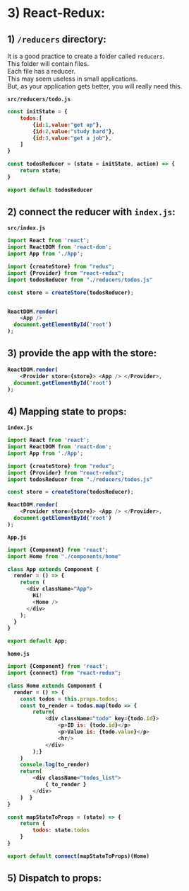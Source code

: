 # 3) React-Redux:


## 1) `/reducers` directory:

It is a good practice to create a folder called `reducers`.  
This folder will contain files.  
Each file has a reducer.  
This may seem useless in small applications.  
But, as your application gets better, you will really need this.


<b>

`src/reducers/todo.js`

```JavaScript
const initState = {
	todos:[
		{id:1,value:"get up"},
		{id:2,value:"study hard"},
		{id:3,value:"get a job"},
	]
}

const todosReducer = (state = initState, action) => {
	return state;
}

export default todosReducer
```

</b>




## 2) connect the reducer with `index.js`:




<b>

`src/index.js`

```JavaScript
import React from 'react';
import ReactDOM from 'react-dom';
import App from './App';

import {createStore} from "redux";
import {Provider} from "react-redux";
import todosReducer from "./reducers/todos.js"

const store = createStore(todosReducer);


ReactDOM.render(
    <App />
  document.getElementById('root')
);
```

</b>






## 3) provide the app with the store:


<b>

```JavaScript
ReactDOM.render(
    <Provider store={store}> <App /> </Provider>,
  document.getElementById('root')
);
```

</b>





## 4) Mapping state to props:

<b>

`index.js`
```JavaScript
import React from 'react';
import ReactDOM from 'react-dom';
import App from './App';

import {createStore} from "redux";
import {Provider} from "react-redux";
import todosReducer from "./reducers/todos.js"

const store = createStore(todosReducer);

ReactDOM.render(
    <Provider store={store}> <App /> </Provider>,
  document.getElementById('root')
);
```



`App.js`
```JavaScript
import {Component} from 'react';
import Home from "./components/home"

class App extends Component {
  render = () => {
    return (
      <div className="App">
        Hi!
        <Home />
      </div>
    );
  }
}

export default App;
```


`home.js`
```JavaScript
import {Component} from 'react';
import {connect} from "react-redux";

class Home extends Component {
  render = () => {
  	const todos = this.props.todos;
    const to_render = todos.map(todo => {
        return(
            <div className="todo" key={todo.id}>
                <p>ID is: {todo.id}</p>
                <p>Value is: {todo.value}</p>
                <hr/>
            </div>
        );}
    )
    console.log(to_render)
    return(
        <div className="todos_list">
            { to_render }
        </div>
    )  }
}

const mapStateToProps = (state) => {
	return {
		todos: state.todos
	}
}

export default connect(mapStateToProps)(Home)
```

</b>



























## 5) Dispatch to props:

































